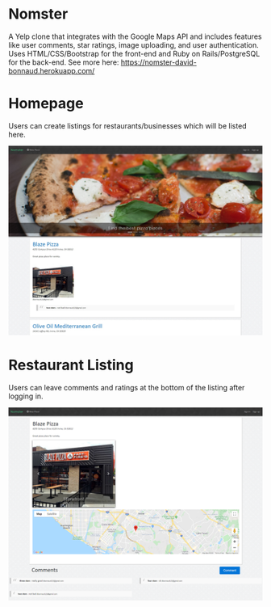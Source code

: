 # Nomster
A Yelp clone that integrates with the Google Maps API and includes features like user comments, star ratings, image uploading, and user authentication. Uses HTML/CSS/Bootstrap for the front-end and Ruby on Rails/PostgreSQL for the back-end. See more here: https://nomster-david-bonnaud.herokuapp.com/

# Homepage 
Users can create listings for restaurants/businesses which will be listed here.

<img src="nomster homepage.jpg" alt="Flixter Screenshot Homepage">


# Restaurant Listing
Users can leave comments and ratings at the bottom of the listing after logging in.

<img src="nomster restaurant page.png" alt="Flixter Screenshot Homepage">
 

